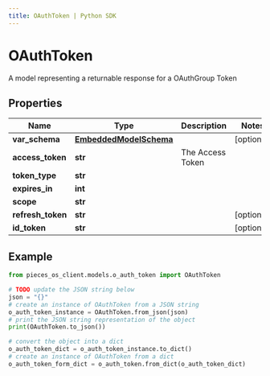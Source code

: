 ```yaml
---
title: OAuthToken | Python SDK
---
```


# OAuthToken

A model representing a returnable response for a OAuthGroup Token

## Properties

Name | Type | Description | Notes
------------ | ------------- | ------------- | -------------
**var_schema** | [**EmbeddedModelSchema**](EmbeddedModelSchema) |  | [optional] 
**access_token** | **str** | The Access Token | 
**token_type** | **str** |  | 
**expires_in** | **int** |  | 
**scope** | **str** |  | 
**refresh_token** | **str** |  | [optional] 
**id_token** | **str** |  | [optional] 

## Example

```python
from pieces_os_client.models.o_auth_token import OAuthToken

# TODO update the JSON string below
json = "{}"
# create an instance of OAuthToken from a JSON string
o_auth_token_instance = OAuthToken.from_json(json)
# print the JSON string representation of the object
print(OAuthToken.to_json())

# convert the object into a dict
o_auth_token_dict = o_auth_token_instance.to_dict()
# create an instance of OAuthToken from a dict
o_auth_token_form_dict = o_auth_token.from_dict(o_auth_token_dict)
```


